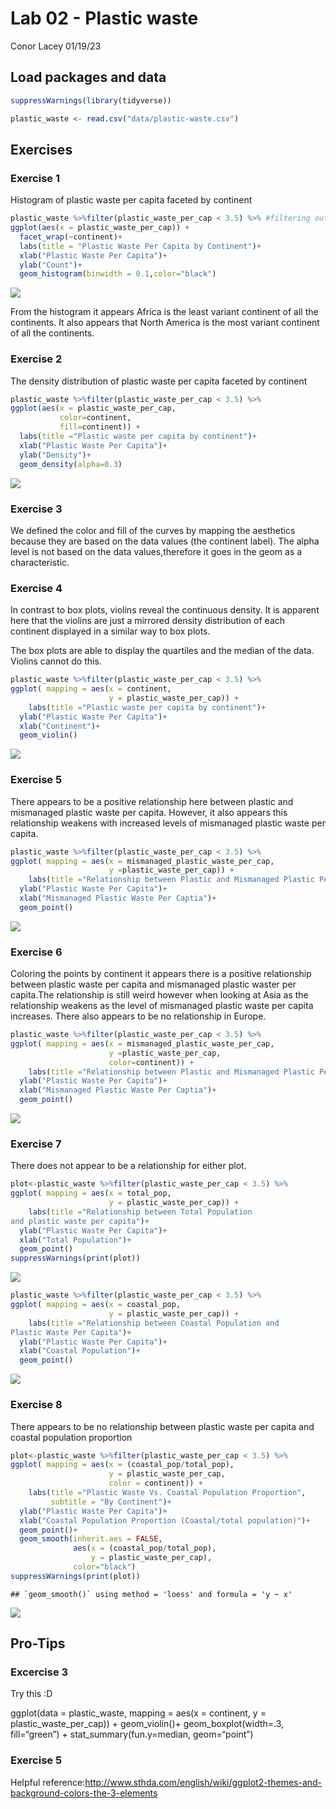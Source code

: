 Lab 02 - Plastic waste
================
Conor Lacey
01/19/23

## Load packages and data

``` r
suppressWarnings(library(tidyverse)) 
```

``` r
plastic_waste <- read.csv("data/plastic-waste.csv")
```

## Exercises

### Exercise 1

Histogram of plastic waste per capita faceted by continent

``` r
plastic_waste %>%filter(plastic_waste_per_cap < 3.5) %>% #filtering out 3.5
ggplot(aes(x = plastic_waste_per_cap)) +
  facet_wrap(~continent)+
  labs(title = "Plastic Waste Per Capita by Continent")+
  xlab("Plastic Waste Per Capita")+
  ylab("Count")+
  geom_histogram(binwidth = 0.1,color="black")
```

![](lab-02_files/figure-gfm/plastic-waste-continent-1.png)<!-- -->

From the histogram it appears Africa is the least variant continent of
all the continents. It also appears that North America is the most
variant continent of all the continents.

### Exercise 2

The density distribution of plastic waste per capita faceted by
continent

``` r
plastic_waste %>%filter(plastic_waste_per_cap < 3.5) %>% 
ggplot(aes(x = plastic_waste_per_cap,
           color=continent,
           fill=continent)) +
  labs(title ="Plastic waste per capita by continent")+
  xlab("Plastic Waste Per Capita")+
  ylab("Density")+
  geom_density(alpha=0.3)
```

![](lab-02_files/figure-gfm/plastic-waste-density-1.png)<!-- -->

### Exercise 3

We defined the color and fill of the curves by mapping the aesthetics
because they are based on the data values (the continent label). The
alpha level is not based on the data values,therefore it goes in the
geom as a characteristic.

### Exercise 4

In contrast to box plots, violins reveal the continuous density. It is
apparent here that the violins are just a mirrored density distribution
of each continent displayed in a similar way to box plots.

The box plots are able to display the quartiles and the median of the
data. Violins cannot do this.

``` r
plastic_waste %>%filter(plastic_waste_per_cap < 3.5) %>% 
ggplot( mapping = aes(x = continent, 
                      y = plastic_waste_per_cap)) +
    labs(title ="Plastic waste per capita by continent")+
  ylab("Plastic Waste Per Capita")+
  xlab("Continent")+
  geom_violin()
```

![](lab-02_files/figure-gfm/plastic-waste-violin-1.png)<!-- -->

### Exercise 5

There appears to be a positive relationship here between plastic and
mismanaged plastic waste per capita. However, it also appears this
relationship weakens with increased levels of mismanaged plastic waste
per capita.

``` r
plastic_waste %>%filter(plastic_waste_per_cap < 3.5) %>% 
ggplot( mapping = aes(x = mismanaged_plastic_waste_per_cap, 
                      y =plastic_waste_per_cap)) +
    labs(title ="Relationship between Plastic and Mismanaged Plastic Per Capita")+
  ylab("Plastic Waste Per Capita")+
  xlab("Mismanaged Plastic Waste Per Captia")+
  geom_point()
```

![](lab-02_files/figure-gfm/plastic-waste-mismanaged-1.png)<!-- -->

### Exercise 6

Coloring the points by continent it appears there is a positive
relationship between plastic waste per capita and mismanaged plastic
waster per capita.The relationship is still weird however when looking
at Asia as the relationship weakens as the level of mismanaged plastic
waste per capita increases. There also appears to be no relationship in
Europe.

``` r
plastic_waste %>%filter(plastic_waste_per_cap < 3.5) %>% 
ggplot( mapping = aes(x = mismanaged_plastic_waste_per_cap, 
                      y =plastic_waste_per_cap,
                      color=continent)) +
    labs(title ="Relationship between Plastic and Mismanaged Plastic Per Capita")+
  ylab("Plastic Waste Per Capita")+
  xlab("Mismanaged Plastic Waste Per Captia")+
  geom_point()
```

![](lab-02_files/figure-gfm/plastic-waste-mismanaged-continent-1.png)<!-- -->

### Exercise 7

There does not appear to be a relationship for either plot.

``` r
plot<-plastic_waste %>%filter(plastic_waste_per_cap < 3.5) %>% 
ggplot( mapping = aes(x = total_pop, 
                      y = plastic_waste_per_cap)) +
    labs(title ="Relationship between Total Population
and plastic waste per capita")+
  ylab("Plastic Waste Per Capita")+
  xlab("Total Population")+
  geom_point()
suppressWarnings(print(plot))
```

![](lab-02_files/figure-gfm/plastic-waste-population-total-1.png)<!-- -->

``` r
plastic_waste %>%filter(plastic_waste_per_cap < 3.5) %>% 
ggplot( mapping = aes(x = coastal_pop, 
                      y = plastic_waste_per_cap)) +
    labs(title ="Relationship between Coastal Population and 
Plastic Waste Per Capita")+
  ylab("Plastic Waste Per Capita")+
  xlab("Coastal Population")+
  geom_point()
```

![](lab-02_files/figure-gfm/plastic-waste-population-coastal-1.png)<!-- -->

### Exercise 8

There appears to be no relationship between plastic waste per capita and
coastal population proportion

``` r
plot<-plastic_waste %>%filter(plastic_waste_per_cap < 3.5) %>% 
ggplot( mapping = aes(x = (coastal_pop/total_pop), 
                      y = plastic_waste_per_cap,
                      color = continent)) +
    labs(title ="Plastic Waste Vs. Coastal Population Proportion",
         subtitle = "By Continent")+
  ylab("Plastic Waste Per Capita")+
  xlab("Coastal Population Proportion (Coastal/total population)")+
  geom_point()+
  geom_smooth(inherit.aes = FALSE,
              aes(x = (coastal_pop/total_pop), 
                  y = plastic_waste_per_cap),
              color="black")
suppressWarnings(print(plot))
```

    ## `geom_smooth()` using method = 'loess' and formula = 'y ~ x'

![](lab-02_files/figure-gfm/recreate-viz-1.png)<!-- -->

## Pro-Tips

### Excercise 3

Try this :D

ggplot(data = plastic_waste, mapping = aes(x = continent, y =
plastic_waste_per_cap)) + geom_violin()+ geom_boxplot(width=.3,
fill=“green”) + stat_summary(fun.y=median, geom=“point”)

### Exercise 5

Helpful
reference:<http://www.sthda.com/english/wiki/ggplot2-themes-and-background-colors-the-3-elements>
